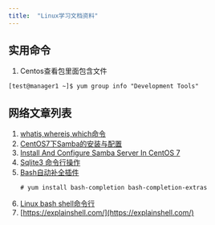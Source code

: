 ```yaml
---
title:  "Linux学习文档资料"
---
```

## 实用命令
1. Centos查看包里面包含文件
```shell
[test@manager1 ~]$ yum group info "Development Tools"
```


## 网络文章列表

1. [whatis,whereis,which命令](http://www.thegeekstuff.com/2013/04/linux-which-whatis-whereis/)
2. [CentOS7下Samba的安装与配置 ](http://wangzhijian.blog.51cto.com/6427016/1698879)
3. [Install And Configure Samba Server In CentOS 7](https://www.unixmen.com/install-configure-samba-server-centos-7/)
4. [Sqlite3 命令行操作](https://sqlite.org/cli.html)
5. [Bash自动补全插件](https://www.cyberciti.biz/faq/fedora-redhat-scientific-linuxenable-bash-completion/)
    ```shell
    # yum install bash-completion bash-completion-extras
    ```
6. [Linux bash shell命令行](https://ss64.com/bash/)
7. [https://explainshell.com/](https://explainshell.com/)
